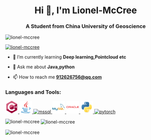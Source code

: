<h1 align="center">Hi 👋, I'm Lionel-McCree</h1>
<h3 align="center">A Student from China University of Geoscience</h3>

<p align="left"> <img src="https://komarev.com/ghpvc/?username=lionel-mccree&label=Profile%20views&color=0e75b6&style=flat" alt="lionel-mccree" /> </p>

<p align="left"> <a href="https://github.com/ryo-ma/github-profile-trophy"><img src="https://github-profile-trophy.vercel.app/?username=lionel-mccree" alt="lionel-mccree" /></a> </p>

- 🌱 I’m currently learning **Deep learning,Pointcloud etc**

- 💬 Ask me about **Java,python**

- 📫 How to reach me **912626756@qq.com**


<h3 align="left">Languages and Tools:</h3>
<p align="left"> <a href="https://www.w3schools.com/cpp/" target="_blank"> <img src="https://raw.githubusercontent.com/devicons/devicon/master/icons/cplusplus/cplusplus-original.svg" alt="cplusplus" width="40" height="40"/> </a> <a href="https://www.java.com" target="_blank"> <img src="https://raw.githubusercontent.com/devicons/devicon/master/icons/java/java-original.svg" alt="java" width="40" height="40"/> </a> <a href="https://www.microsoft.com/en-us/sql-server" target="_blank"> <img src="https://cdn.worldvectorlogo.com/logos/microsoft-sql-server.svg" alt="mssql" width="40" height="40"/> </a> <a href="https://www.mysql.com/" target="_blank"> <img src="https://raw.githubusercontent.com/devicons/devicon/master/icons/mysql/mysql-original-wordmark.svg" alt="mysql" width="40" height="40"/> </a> <a href="https://www.oracle.com/" target="_blank"> <img src="https://raw.githubusercontent.com/devicons/devicon/master/icons/oracle/oracle-original.svg" alt="oracle" width="40" height="40"/> </a> <a href="https://www.python.org" target="_blank"> <img src="https://raw.githubusercontent.com/devicons/devicon/master/icons/python/python-original.svg" alt="python" width="40" height="40"/> </a> <a href="https://pytorch.org/" target="_blank"> <img src="https://www.vectorlogo.zone/logos/pytorch/pytorch-icon.svg" alt="pytorch" width="40" height="40"/> </a> </p>

<p><img align="left" src="https://github-readme-stats.vercel.app/api/top-langs?username=lionel-mccree&show_icons=true&locale=en&layout=compact" alt="lionel-mccree" /></p>

<p>&nbsp;<img align="center" src="https://github-readme-stats.vercel.app/api?username=lionel-mccree&show_icons=true&locale=en" alt="lionel-mccree" /></p>

<p><img align="center" src="https://github-readme-streak-stats.herokuapp.com/?user=lionel-mccree&" alt="lionel-mccree" /></p>

